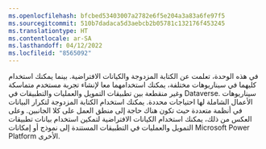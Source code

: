 ```yaml
---
ms.openlocfilehash: bfcbed53403007a2782e6f5e204a3a83a6fe97f5
ms.sourcegitcommit: 510b7dadaca5d3aebcb2b05781c132176f453245
ms.translationtype: HT
ms.contentlocale: ar-SA
ms.lasthandoff: 04/12/2022
ms.locfileid: "8565092"
---
```

في هذه الوحدة، تعلمت عن الكتابة المزدوجة والكيانات الافتراضية. بينما يمكنك استخدام كليهما في سيناريوهات مختلفة، يمكنك استخدامهما معا لإنشاء تجربة مستخدم متماسكة وغير منقطعة بين تطبيقات التمويل والعمليات والتطبيقات في Dataverse. سيناريوهات الأعمال الشاملة لها احتياجات محددة. يمكنك استخدام الكتابة المزدوجة لتكرار البيانات في أنظمة متعددة حيث تكون هناك حاجة إلى منطق العمل على كلا الجانبين. وعلى العكس من ذلك، يمكنك استخدام الكيانات الافتراضية لتمكين استخدام بيانات تطبيقات التمويل والعمليات في التطبيقات المستندة إلى نموذج أو إمكانات Microsoft Power Platform الأخرى.
